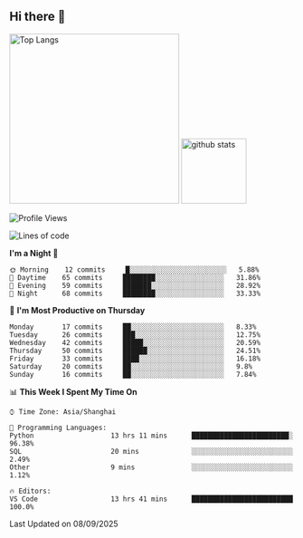 ## Hi there 👋
<p align="left"> 
  <img alt="Top Langs" height="300px" src="https://github-readme-stats.vercel.app/api/top-langs/?username=Sierraki&layout=compact&show_icons=true&theme=onedark" />
  <a href="https://github.com/Sierraki/LC_Solve">
   <img alt="github stats"height="115px"  src="https://github-readme-stats.vercel.app/api/pin/?username=Sierraki&repo=LC_Solve&theme=onedark&show_icons=true" />
  </a>


<!--START_SECTION:waka-->
![Profile Views](http://img.shields.io/badge/Profile%20Views-0-blue)

![Lines of code](https://img.shields.io/badge/From%20Hello%20World%20I%27ve%20Written-65097%20lines%20of%20code-blue)

**I'm a Night 🦉** 

```text
🌞 Morning    12 commits     █░░░░░░░░░░░░░░░░░░░░░░░░   5.88% 
🌆 Daytime    65 commits     ████████░░░░░░░░░░░░░░░░░   31.86% 
🌃 Evening    59 commits     ███████░░░░░░░░░░░░░░░░░░   28.92% 
🌙 Night      68 commits     ████████░░░░░░░░░░░░░░░░░   33.33%

```
📅 **I'm Most Productive on Thursday** 

```text
Monday       17 commits     ██░░░░░░░░░░░░░░░░░░░░░░░   8.33% 
Tuesday      26 commits     ███░░░░░░░░░░░░░░░░░░░░░░   12.75% 
Wednesday    42 commits     █████░░░░░░░░░░░░░░░░░░░░   20.59% 
Thursday     50 commits     ██████░░░░░░░░░░░░░░░░░░░   24.51% 
Friday       33 commits     ████░░░░░░░░░░░░░░░░░░░░░   16.18% 
Saturday     20 commits     ██░░░░░░░░░░░░░░░░░░░░░░░   9.8% 
Sunday       16 commits     ██░░░░░░░░░░░░░░░░░░░░░░░   7.84%

```


📊 **This Week I Spent My Time On** 

```text
⌚︎ Time Zone: Asia/Shanghai

💬 Programming Languages: 
Python                   13 hrs 11 mins      ████████████████████████░   96.38% 
SQL                      20 mins             ░░░░░░░░░░░░░░░░░░░░░░░░░   2.49% 
Other                    9 mins              ░░░░░░░░░░░░░░░░░░░░░░░░░   1.12%

🔥 Editors: 
VS Code                  13 hrs 41 mins      █████████████████████████   100.0%

```


 Last Updated on 08/09/2025
<!--END_SECTION:waka-->
